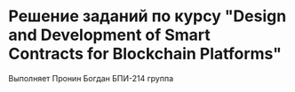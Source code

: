 # Решение заданий по курсу "Design and Development of Smart Contracts for Blockchain Platforms"
Выполняет Пронин Богдан БПИ-214 группа
